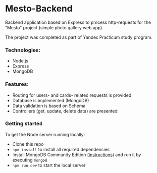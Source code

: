 # Mesto-Backend

Backend application based on Express to process http-requests for the "Mesto" project  (simple photo gallery web app).

The project was completed as part of Yandex Practicum study program.

### Technologies:

- Node.js
- Express
- MongoDB

### Features:

- Routing for users- and cards- related requests is provided
- Database is implemented (MongoDB)
- Data validation is based on Schema
- Controllers (get, update, delete data) are presented 

### Getting started

To get the Node server running locally:

- Clone this repo
- `npm install` to install all required dependencies
- Install MongoDB Community Edition ([instructions](https://docs.mongodb.com/manual/installation/#tutorials)) and run it by executing `mongod`
- `npm run dev` to start the local server
